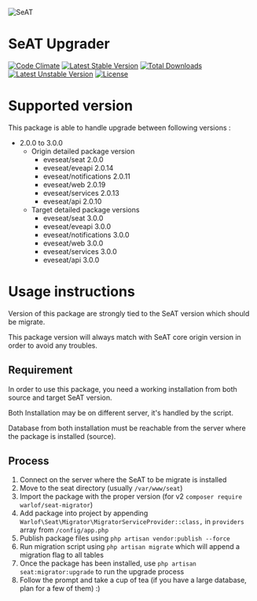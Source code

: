 ![SeAT](http://i.imgur.com/aPPOxSK.png)
# SeAT Upgrader

[![Code Climate](https://codeclimate.com/github/warlof/seat-migrator/badges/gpa.svg)](https://codeclimate.com/github/warlof/seat-migrator)
[![Latest Stable Version](https://poser.pugx.org/warlof/seat-migrator/v/stable)](https://packagist.org/packages/warlof/seat-migrator)
[![Total Downloads](https://poser.pugx.org/warlof/seat-migrator/downloads)](https://packagist.org/packages/warlof/seat-migrator)
[![Latest Unstable Version](https://poser.pugx.org/warlof/seat-migrator/v/unstable)](https://packagist.org/packages/warlof/seat-migrator)
[![License](https://poser.pugx.org/warlof/seat-migrator/license)](https://packagist.org/packages/warlof/seat-migrator)

# Supported version
This package is able to handle upgrade between following versions :
 - 2.0.0 to 3.0.0
   - Origin detailed package version
     - eveseat/seat 2.0.0
     - eveseat/eveapi 2.0.14
     - eveseat/notifications 2.0.11
     - eveseat/web 2.0.19
     - eveseat/services 2.0.13
     - eveseat/api 2.0.10
   - Target detailed package versions
     - eveseat/seat 3.0.0
     - eveseat/eveapi 3.0.0
     - eveseat/notifications 3.0.0
     - eveseat/web 3.0.0
     - eveseat/services 3.0.0
     - eveseat/api 3.0.0

# Usage instructions
Version of this package are strongly tied to the SeAT version which should be migrate.

This package version will always match with SeAT core origin version in order to avoid any troubles.

## Requirement
In order to use this package, you need a working installation from both source and target SeAT version.

Both Installation may be on different server, it's handled by the script.

Database from both installation must be reachable from the server where the package is installed (source).

## Process

1. Connect on the server where the SeAT to be migrate is installed
2. Move to the seat directory (usually `/var/www/seat`)
3. Import the package with the proper version (for v2 `composer require warlof/seat-migrator`)
4. Add package into project by appending `Warlof\Seat\Migrator\MigratorServiceProvider::class,` in `providers` array from `/config/app.php`
5. Publish package files using `php artisan vendor:publish --force`
6. Run migration script using `php artisan migrate` which will append a migration flag to all tables
7. Once the package has been installed, use `php artisan seat:migrator:upgrade` to run the upgrade process
8. Follow the prompt and take a cup of tea (if you have a large database, plan for a few of them) :)
